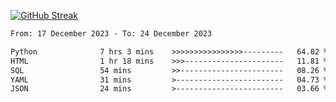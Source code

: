 [![GitHub Streak](https://streak-stats.demolab.com?user=renren-017&theme=sea&hide_border=true&background=DD272700)](https://git.io/streak-stats)

<!--START_SECTION:waka-->

```txt
From: 17 December 2023 - To: 24 December 2023

Python              7 hrs 3 mins    >>>>>>>>>>>>>>>>---------   64.02 %
HTML                1 hr 18 mins    >>>----------------------   11.81 %
SQL                 54 mins         >>-----------------------   08.26 %
YAML                31 mins         >------------------------   04.73 %
JSON                24 mins         >------------------------   03.66 %
```

<!--END_SECTION:waka-->
